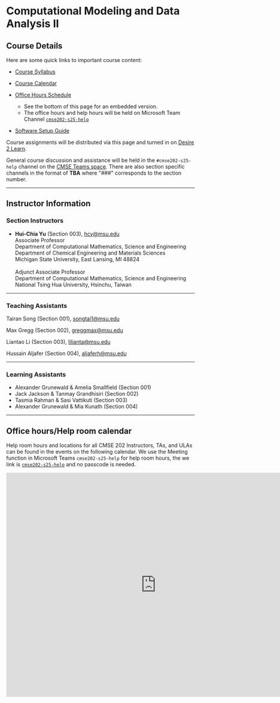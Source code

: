 
# Computational Modeling and Data Analysis II

## Course Details

Here are some quick links to important course content:  

*  [Course Syllabus](course_materials/CMSE202_Syllabus)

*  [Course Calendar](course_materials/CMSE202_Calendar)

*  [Office Hours Schedule](https://calendar.google.com/calendar/embed?src=e6ecf64c563fb2a42b0c12639eff36019df8966e2e45ff2cbedc9641371f1d3d%40group.calendar.google.com&ctz=America%2FNew_York)
	* See the bottom of this page for an embedded version.
	* The office hours and help hours will be held on Microsoft Team Channel [`cmse202-s25-help`](https://teams.microsoft.com/l/channel/19%3AdpNvboL7ELik761e4z1c0AD9cmn_FjHIzHEtdjrukI81%40thread.tacv2/cmse202-s25-help?groupId=d0d12e1d-88f3-4b05-8b46-460666ebfbd8&ngc=true&allowXTenantAccess=true)

<!--
	* The calendar events contain the zoom links for office hours and help room. For the TA and LA Help Room hours, the zoom link is the same for all sessions and the passcode is `cmse202`. The course instructors have unique zoom links for their office hours.
-->


<!--
	* The Zoom room for TA/LA help room hours is [LINK TO BE ADDED SOON]().
	* Contact your course instructor for their Zoom room for office hours.
-->

* [Software Setup Guide](course_materials/SoftwareSetupGuide)

<!--
* [Semester Project Details](/course_documents/semester_project_details.pdf)

* [Semester Project Grading Rubric and Requirements](/course_documents/CMSE202_FinalProjectRequirementsAndGradingRubric.html)
-->

Course assignments will be distributed via this page and turned in on [Desire 2 Learn](https://d2l.msu.edu/).

General course discussion and assistance will be held in the `#cmse202-s25-help` channel on the [CMSE Teams space](https://teams.microsoft.com/l/channel/19%3AdpNvboL7ELik761e4z1c0AD9cmn_FjHIzHEtdjrukI81%40thread.tacv2/cmse202-s25-help?groupId=d0d12e1d-88f3-4b05-8b46-460666ebfbd8&ngc=true&allowXTenantAccess=true). 
There are also section specific channels in the format of **TBA**<!--`#cmse202-###-s25`--> where "###" corresponds to the section number.

---

## Instructor Information


### Section Instructors


* **Hui-Chia Yu** (Section 003), [hcy@msu.edu](mailto:hcy@msu.edu)  
Associate Professor<br>
Department of Computational Mathematics, Science and Engineering<br>
Department of Chemical Engineering and Materials Sciences<br>
Michigan State University, East Lansing, MI 48824<br><br>
Adjunct Associate Professor<br>
Department of Computational Mathematics, Science and Engineering<br>
National Tsing Hua University, Hsinchu, Taiwan




  

---  

### Teaching Assistants

Tairan Song (Section 001),
[songtai1@msu.edu](mailto:songtai1@msu.edu)

Max Gregg (Section 002),
[greggmax@msu.edu](mailto:greggmax@msu.edu)

Liantao Li (Section 003),
[lilianta@msu.edu](mailto:lilianta@msu.edu)

Hussain Aljafer (Section 004),
[aljaferh@msu.edu](mailto:aljaferh@msu.edu)



---

### Learning Assistants
* Alexander Grunewald & Amelia Smallfield (Section 001) 
* Jack Jackson & Tanmay Grandhisiri (Section 002)
* Tasmia Rahman & Sasi Vattikuti (Section 003)
* Alexander Grunewald & Mia Kunath (Section 004)

---  

## Office hours/Help room calendar
Help room hours and locations for all CMSE 202 Instructors, TAs, and ULAs can be found in the events on the following calendar. We use the Meeting function in Microsoft Teams `cmse202-s25-help` for help room hours, the we link is [`cmse202-s25-help`](https://teams.microsoft.com/l/channel/19%3AdpNvboL7ELik761e4z1c0AD9cmn_FjHIzHEtdjrukI81%40thread.tacv2/cmse202-s25-help?groupId=d0d12e1d-88f3-4b05-8b46-460666ebfbd8&ngc=true&allowXTenantAccess=true) and no passcode is needed. 

<!-- 
<iframe src="https://urldefense.com/v3/__https://calendar.google.com/calendar/embed?src=e085cc05c7a45f5f49277f272ffff04734d09613181f1f4a53feefaab6d2b18e*40group.calendar.google.com&ctz=America*2FNew_York__;JSU!!HXCxUKc!0q2yM2S5doikR5HEEPITwwUD2XM5evryaJENK1mJZ_46j2DV5WuOq-7chOtrUUUXrUpOFBU4Jjo9fQASeA$ " style="border: 0" width="800" height="600" frameborder="0" scrolling="no"></iframe>
-->

<iframe src="https://calendar.google.com/calendar/embed?src=e6ecf64c563fb2a42b0c12639eff36019df8966e2e45ff2cbedc9641371f1d3d%40group.calendar.google.com&ctz=America%2FNew_York" style="border: 0" width="800" height="600" frameborder="0" scrolling="no"></iframe>